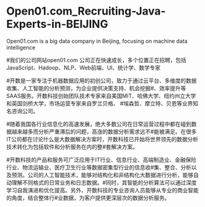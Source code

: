 # Open01.com_Recruiting-Java-Experts-in-BEIJING
Open01.com is a big data company in Beijing, focusing on machine data intelligence

#我们的公司网站open01.com      公司正在快速成长，多个位置正在招聘，包括JavaScript、Hadoop、NLP、Web前端、UI、统计学、数学专家

#开数是一家专注于机器数据应用的初创公司，致力于通过云平台、多维度的数据收集、人工智能的分析预测，为企业提供决策支持、机会挖掘#、效率提升等SAAS服务。开数科技创始团队技术专家来自美国MIT、哈佛大学、纽约州立大学和英国剑桥大学，市场运营专家来自罗兰贝格、
#埃森哲、摩立特、贝恩等业界知名咨询公司。

#随着我国各行业信息化的高速发展，绝大多数公司在日常运营过程中都在碰到数据越来越多而分析严重滞后的问题，高涨的数据分析需求远不#能被满足。在很多IT公司都在讨论什么是大数据解决方案时，开数科技已开始将世界领先的数据分析技术转化为包括软件和分析服务在内的整#套解决方案。

#开数科技的产品和服务可广泛应用于IT行业、信息行业、高端制造业、金融保险行业、物流运输业、医疗卫生行业等数据密集型行业的信息收#集、整合、分析以及预测。公司的人工智能技术，能够对结构化和非结构化大数据进行分析，能够自动理解不同格式的日常业务和日志数据。#同时，其智能的分析算法可以通过深度学习自我演进和优化提高。另外，开数科技的专业咨询人员能够从专业的商业智能的角度，结合整体行#业数据，为客户提供更深层次的数据分析服务。
